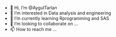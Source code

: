 - 👋 Hi, I’m @AygulTarlan
- 👀 I’m interested in Data analysis and engineering 
- 🌱 I’m currently learning Rprogramming and SAS
- 💞️ I’m looking to collaborate on ...
- 📫 How to reach me ...

<!---
AygulTarlan/AygulTarlan is a ✨ special ✨ repository because its `README.md` (this file) appears on your GitHub profile.
You can click the Preview link to take a look at your changes.
--->
